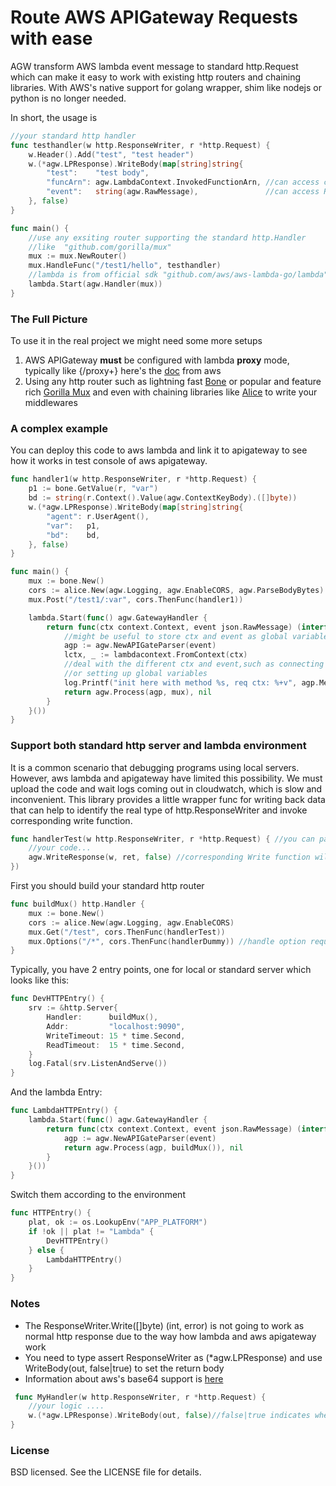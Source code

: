 
# Route AWS APIGateway Requests with ease
 AGW transform AWS lambda event message to standard http.Request which can make it easy to work with existing http routers and chaining libraries. With AWS's native support for golang wrapper, shim like nodejs or python is no longer needed.

In short, the usage is
```go
//your standard http handler
func testhandler(w http.ResponseWriter, r *http.Request) {
    w.Header().Add("test", "test header")
    w.(*agw.LPResponse).WriteBody(map[string]string{
        "test":    "test body",
        "funcArn": agw.LambdaContext.InvokedFunctionArn, //can access context as global variable
        "event":   string(agw.RawMessage),               //can access RawMessage as global variable
    }, false)
}

func main() {
    //use any exsiting router supporting the standard http.Handler
    //like 	"github.com/gorilla/mux"
    mux := mux.NewRouter()
    mux.HandleFunc("/test1/hello", testhandler)
    //lambda is from official sdk "github.com/aws/aws-lambda-go/lambda"
    lambda.Start(agw.Handler(mux))
}
```

### The Full Picture
To use it in the real project we might need some more setups
 1. AWS APIGateway **must** be configured with lambda **proxy** mode, typically like {/proxy+} here's the [doc](http://docs.aws.amazon.com/apigateway/latest/developerguide/api-gateway-create-api-as-simple-proxy-for-lambda.html) from aws
 2. Using any http router such as lightning fast [Bone](https://github.com/go-zoo/bone) or popular and feature rich [Gorilla Mux](https://github.com/gorilla/mux) and even with chaining libraries like [Alice](https://github.com/justinas/alice) to write your middlewares


### A complex example
You can deploy this code to aws lambda and link it to apigateway to see how it works in test console of aws apigateway.
```go
func handler1(w http.ResponseWriter, r *http.Request) {
    p1 := bone.GetValue(r, "var")
    bd := string(r.Context().Value(agw.ContextKeyBody).([]byte))
    w.(*agw.LPResponse).WriteBody(map[string]string{
        "agent": r.UserAgent(),
        "var":   p1,
        "bd":    bd,
    }, false)
}

func main() {
    mux := bone.New()
    cors := alice.New(agw.Logging, agw.EnableCORS, agw.ParseBodyBytes)
    mux.Post("/test1/:var", cors.ThenFunc(handler1))

    lambda.Start(func() agw.GatewayHandler {
        return func(ctx context.Context, event json.RawMessage) (interface{}, error) {
            //might be useful to store ctx and event as global variable here
            agp := agw.NewAPIGateParser(event)
            lctx, _ := lambdacontext.FromContext(ctx)
            //deal with the different ctx and event,such as connecting to different db endpoint
            //or setting up global variables
            log.Printf("init here with method %s, req ctx: %+v", agp.Method(), lctx)
            return agw.Process(agp, mux), nil
        }
    }())
} 
```

### Support both standard http server and lambda environment
It is a common scenario that debugging programs using local servers. However, aws lambda and apigateway have limited this possibility. We must upload the code and wait logs coming out in cloudwatch, which is slow and inconvenient. This library provides a little wrapper func for writing back data that can help to identify the real type of http.ResponseWriter and invoke corresponding write function.
```go
func handlerTest(w http.ResponseWriter, r *http.Request) { //you can pass this handler to a standard local http server
    //your code...
    agw.WriteResponse(w, ret, false) //corresponding Write function will be invoked
})
```
First you should build your standard http router
```go
func buildMux() http.Handler {
	mux := bone.New()
	cors := alice.New(agw.Logging, agw.EnableCORS)
    mux.Get("/test", cors.ThenFunc(handlerTest))
    mux.Options("/*", cors.ThenFunc(handlerDummy)) //handle option requests to support POST/PATCH.. requests
}
```
Typically, you have 2 entry points, one for local or standard server which looks like this:
```go
func DevHTTPEntry() {
	srv := &http.Server{
		Handler:      buildMux(),
		Addr:         "localhost:9090",
		WriteTimeout: 15 * time.Second,
		ReadTimeout:  15 * time.Second,
	}
	log.Fatal(srv.ListenAndServe())
}
```
And the lambda Entry:
```go
func LambdaHTTPEntry() {
	lambda.Start(func() agw.GatewayHandler {
		return func(ctx context.Context, event json.RawMessage) (interface{}, error) {
			agp := agw.NewAPIGateParser(event)
			return agw.Process(agp, buildMux()), nil
		}
	}())
}
```
Switch them according to the environment
```go
func HTTPEntry() {
	plat, ok := os.LookupEnv("APP_PLATFORM")
	if !ok || plat != "Lambda" {
		DevHTTPEntry()
	} else {
		LambdaHTTPEntry()
	}
}
```

### Notes

 - The ResponseWriter.Write([]byte) (int, error) is not going to work as normal http response due to the way how lambda and aws apigateway work
 - You need to type assert  ResponseWriter as (*agw.LPResponse) and use WriteBody(out, false|true) to set the return body 
 - Information about aws's base64 support is [here](https://docs.aws.amazon.com/apigateway/latest/developerguide/api-gateway-set-up-simple-proxy.html#api-gateway-simple-proxy-for-lambda-output-format)
```go
 func MyHandler(w http.ResponseWriter, r *http.Request) {
    //your logic ....
    w.(*agw.LPResponse).WriteBody(out, false)//false|true indicates whether the body is encoded with base64 or not
}
```


### License
BSD licensed. See the LICENSE file for details.
